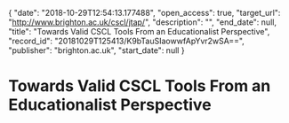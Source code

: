 {
  "date": "2018-10-29T12:54:13.177488", 
  "open_access": true, 
  "target_url": "http://www.brighton.ac.uk/cscl/jtap/", 
  "description": "", 
  "end_date": null, 
  "title": "Towards Valid CSCL Tools From an Educationalist Perspective", 
  "record_id": "20181029T125413/K9bTauSIaowwfApYvr2wSA==", 
  "publisher": "brighton.ac.uk", 
  "start_date": null
}

# Towards Valid CSCL Tools From an Educationalist Perspective

